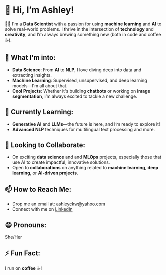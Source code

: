 # 👋 Hi, I’m Ashley!

👩‍💻 I'm a **Data Scientist** with a passion for using **machine learning** and **AI** to solve real-world problems. I thrive in the intersection of **technology** and **creativity**, and I’m always brewing something new (both in code and coffee ☕️).

## 👀 What I'm into:
- **Data Science**: From **AI** to **NLP**, I love diving deep into data and extracting insights.
- **Machine Learning**: Supervised, unsupervised, and deep learning models—I'm all about that.
- **Cool Projects**: Whether it's building **chatbots** or working on **image segmentation**, I’m always excited to tackle a new challenge.

## 🌱 Currently Learning:
- **Generative AI** and **LLMs**—the future is here, and I’m ready to explore it!
- **Advanced NLP** techniques for multilingual text processing and more.

## 💞️ Looking to Collaborate:
- On exciting **data science** and and **MLOps** projects, especially those that use AI to create impactful, innovative solutions.
- Open to **collaborations** on anything related to **machine learning**, **deep learning**, or **AI-driven projects**.

## 📫 How to Reach Me:
- Drop me an email at: ashleyckw@yahoo.com
- Connect with me on [LinkedIn](www.linkedin.com/in/ashleyckw)  

## 😄 Pronouns:
She/Her

## ⚡ Fun Fact:
I run on **coffee** ☕️!

<!---
ashleyckw/ashleyckw is a ✨ special ✨ repository because its `README.md` (this file) appears on your GitHub profile.
You can click the Preview link to take a look at your changes.
--->
